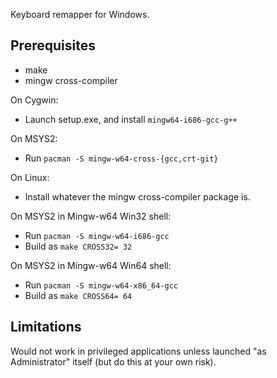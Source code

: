 Keyboard remapper for Windows.

Prerequisites
-------------
- make
- mingw cross-compiler

On Cygwin:
- Launch setup.exe, and install `mingw64-i686-gcc-g++`

On MSYS2:
- Run `pacman -S mingw-w64-cross-{gcc,crt-git}`

On Linux:
- Install whatever the mingw cross-compiler package is.

On MSYS2 in Mingw-w64 Win32 shell:
- Run `pacman -S mingw-w64-i686-gcc`
- Build as `make CROSS32= 32`

On MSYS2 in Mingw-w64 Win64 shell:
- Run `pacman -S mingw-w64-x86_64-gcc`
- Build as `make CROSS64= 64`

Limitations
-----------
Would not work in privileged applications unless launched "as Administrator"
itself (but do this at your own risk).
